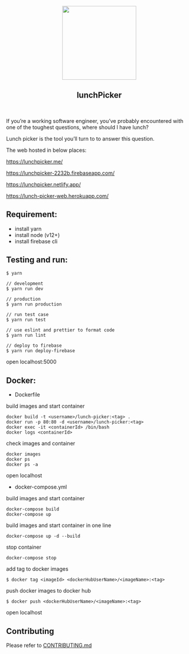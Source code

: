 <p align="center">
  <img width="200px" src="https://github.com/yeukfei02/lunchPicker/blob/master/readme-icon.png"><br/>
  <h2 align="center">lunchPicker</h2>
</p>

<p align="center">
  <a href="https://travis-ci.com/yeukfei02/lunchPicker"><img src="https://travis-ci.com/yeukfei02/lunchPicker.svg?branch=master" alt=""></a>
  <a href="https://codecov.io/gh/yeukfei02/lunchPicker"><img src="https://codecov.io/gh/yeukfei02/lunchPicker/branch/master/graph/badge.svg" alt=""></a>
  <a href="https://discord.gg/HdXSpNg"><img src="https://img.shields.io/discord/709269779793444944" alt=""></a>
</p>

If you’re a working software engineer, you’ve probably encountered with one of the toughest questions, where should I have lunch?

Lunch picker is the tool you’ll turn to to answer this question.

The web hosted in below places:

https://lunchpicker.me/

https://lunchpicker-2232b.firebaseapp.com/

https://lunchpicker.netlify.app/

https://lunch-picker-web.herokuapp.com/

## Requirement:
 - install yarn
 - install node (v12+)
 - install firebase cli

## Testing and run:
```
$ yarn

// development
$ yarn run dev

// production
$ yarn run production

// run test case
$ yarn run test

// use eslint and prettier to format code
$ yarn run lint

// deploy to firebase
$ yarn run deploy-firebase
```

open localhost:5000

## Docker:

- Dockerfile

build images and start container
```
docker build -t <username>/lunch-picker:<tag> .
docker run -p 80:80 -d <username>/lunch-picker:<tag>
docker exec -it <containerId> /bin/bash
docker logs <containerId>
```

check images and container
```
docker images
docker ps
docker ps -a
```

open localhost

- docker-compose.yml

build images and start container
```
docker-compose build
docker-compose up
```

build images and start container in one line
```
docker-compose up -d --build
```

stop container
```
docker-compose stop
```

add tag to docker images
```
$ docker tag <imageId> <dockerHubUserName>/<imageName>:<tag>
```

push docker images to docker hub
```
$ docker push <dockerHubUserName>/<imageName>:<tag>
```

open localhost

## Contributing

Please refer to [CONTRIBUTING.md](https://github.com/yeukfei02/lunchPicker/blob/master/CONTRIBUTING.md)

